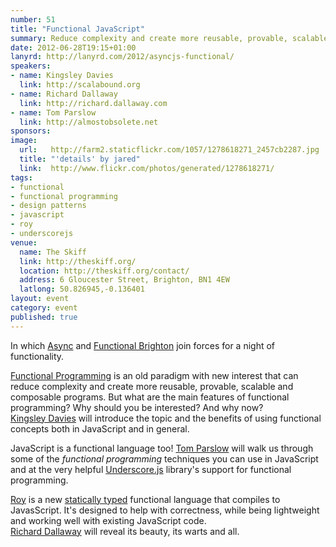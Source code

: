```yaml
---
number: 51
title: "Functional JavaScript"
summary: Reduce complexity and create more reusable, provable, scalable and composable programs.
date: 2012-06-28T19:15+01:00
lanyrd: http://lanyrd.com/2012/asyncjs-functional/
speakers:
- name: Kingsley Davies
  link: http://scalabound.org
- name: Richard Dallaway
  link: http://richard.dallaway.com
- name: Tom Parslow
  link: http://almostobsolete.net
sponsors:
image:
  url:   http://farm2.staticflickr.com/1057/1278618271_2457cb2287.jpg
  title: "'details' by jared"
  link:  http://www.flickr.com/photos/generated/1278618271/
tags:
- functional
- functional programming
- design patterns
- javascript
- roy
- underscorejs
venue:
  name: The Skiff
  link: http://theskiff.org/
  location: http://theskiff.org/contact/
  address: 6 Gloucester Street, Brighton, BN1 4EW
  latlong: 50.826945,-0.136401
layout: event
category: event
published: true
---
```


In which [Async][#async] and [Functional Brighton][#fbtn] join forces for a night of functionality.

[Functional Programming][#fp] is an old paradigm with new interest that can reduce complexity and create more reusable, provable, scalable and composable programs. But what are the main features of functional programming? Why should you be interested? And why now?  
[Kingsley Davies][#kingsley] will introduce the topic and the benefits of using functional concepts both in JavaScript and in general.

JavaScript is a functional language too! [Tom Parslow][#tom] will walk us through some of the <em>functional programming</em> techniques you can use in JavaScript and at the very helpful [Underscore.js][#underscore] library's support for functional programming.

[Roy][#roy] is a new [statically typed][#statictype] functional language that compiles to JavasScript. It's designed to help with correctness, while being lightweight and working well with existing JavaScript code.  
[Richard Dallaway][#richard] will reveal its beauty, its warts and all.

[#async]: http://asyncjs.com
[#fbtn]: http://www.meetup.com/Functional-Brighton/
[#fp]: https://en.wikipedia.org/wiki/Functional_programming
[#statictype]: https://en.wikipedia.org/wiki/Static_type#Static_typing
[#underscore]: http://documentcloud.github.com/underscore/
[#roy]: http://roy.brianmckenna.org/
[#kingsley]: http://scalabound.org
[#tom]: http://almostobsolete.net
[#richard]: http://richard.dallaway.com
